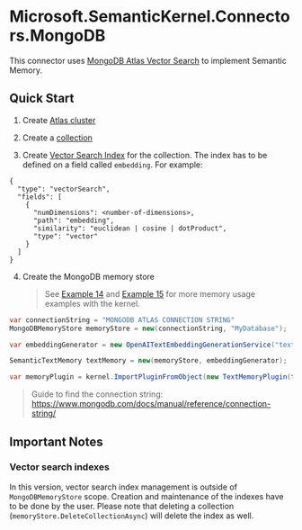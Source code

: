 ﻿# Microsoft.SemanticKernel.Connectors.MongoDB

This connector uses [MongoDB Atlas Vector Search](https://www.mongodb.com/products/platform/atlas-vector-search) to
implement Semantic Memory.

## Quick Start

1. Create [Atlas cluster](https://www.mongodb.com/docs/atlas/getting-started/)

2. Create a [collection](https://www.mongodb.com/docs/atlas/atlas-ui/collections/)

3. Create [Vector Search Index](https://www.mongodb.com/docs/atlas/atlas-vector-search/vector-search-overview/) for the
   collection. The index has to be defined on a field called `embedding`. For example:

```
{
  "type": "vectorSearch",
  "fields": [
    {
      "numDimensions": <number-of-dimensions>,
      "path": "embedding",
      "similarity": "euclidean | cosine | dotProduct",
      "type": "vector"
    }
  ]
}
```

4. Create the MongoDB memory store
   > See [Example 14](../../../samples/KernelSyntaxExamples/Example14_SemanticMemory.cs)
   and [Example 15](../../../samples/KernelSyntaxExamples/Example15_TextMemoryPlugin.cs) for more memory usage examples
   with the kernel.

```csharp
var connectionString = "MONGODB ATLAS CONNECTION STRING"
MongoDBMemoryStore memoryStore = new(connectionString, "MyDatabase");

var embeddingGenerator = new OpenAITextEmbeddingGenerationService("text-embedding-ada-002", apiKey);

SemanticTextMemory textMemory = new(memoryStore, embeddingGenerator);

var memoryPlugin = kernel.ImportPluginFromObject(new TextMemoryPlugin(textMemory));
```

> Guide to find the connection string: https://www.mongodb.com/docs/manual/reference/connection-string/

## Important Notes

### Vector search indexes

In this version, vector search index management is outside of `MongoDBMemoryStore` scope.
Creation and maintenance of the indexes have to be done by the user. Please note that deleting a collection
(`memoryStore.DeleteCollectionAsync`) will delete the index as well.
